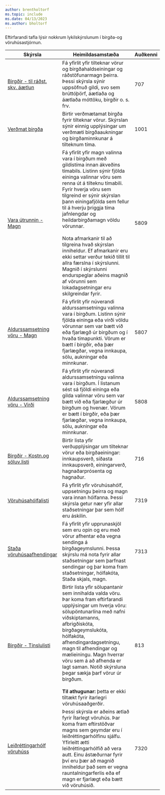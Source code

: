 ```yaml
---
author: brentholtorf
ms.topic: include
ms.date: 04/13/2023
ms.author: bholtorf
---
```


Eftirfarandi tafla lýsir nokkrum lykilskýrslunum í birgða-og vöruhúsastjórnun.

| Skýrsla | Heimildasamstæða | Auðkenni | 
|---------|---------|---------|
|[Birgðir - til ráðst. skv. áætlun](https://businesscentral.dynamics.com?report=707)|Fá yfirlit yfir tilteknar vörur og birgðahaldseiningar og ráðstöfunarmagn þeirra. Þessi skýrsla sýnir uppsöfnuð gildi, svo sem brúttóþörf, áætlaða og áætlaða móttöku, birgðir o. s. frv. |707|
|[Verðmat birgða](https://businesscentral.dynamics.com?report=1001)|Birtir verðmætamat birgða fyrir tilteknar vörur. Skýrslan sýnir einnig upplýsingar um verðmæti birgðaaukningar og birgðaminnkunar á tilteknum tíma.|1001|
|[Vara útrunnin - Magn](https://businesscentral.dynamics.com?report=5809)|Fá yfirlit yfir magn valinna vara í birgðum með gildistíma innan ákveðins tímabils. Listinn sýnir fjölda eininga valinnar vöru sem renna út á tilteknu tímabili. Fyrir hverja vöru sem tilgreind er sýnir skýrslan þann einingafjölda sem fellur til á hverju þriggja tíma jafnlengdar og heildarbirgðamagn völdu vörunnar.<br><br>Nota afmarkanir til að tilgreina hvað skýrslan inniheldur. Ef afmarkanir eru ekki settar verður tekið tillit til allra færslna í skýrslunni. Magnið í skýrslunni endurspeglar aðeins magnið af vörunni sem lokadagsetningar eru skilgreindar fyrir.|5809|
|[Aldurssamsetning vöru - Magn](https://businesscentral.dynamics.com?report=5807)|Fá yfirlit yfir núverandi aldurssamsetningu valinna vara í birgðum. Listinn sýnir fjölda eininga eða virði völdu vörunnar sem var bætt við eða fjarlægð úr birgðum og í hvaða tímapunkti. Vörum er bætt í birgðir, eða þær fjarlægðar, vegna innkaupa, sölu, aukningar eða minnkunar.|5807|
|[Aldurssamsetning vöru - Virði](https://businesscentral.dynamics.com?report=5808)|Fá yfirlit yfir núverandi aldurssamsetningu valinna vara í birgðum. Í listanum sést sá fjöldi eininga eða gilda valinnar vöru sem var bætt við eða fjarlægður úr birgðum og hvenær. Vörum er bætt í birgðir, eða þær fjarlægðar, vegna innkaupa, sölu, aukningar eða minnkunar.|5808|
|[Birgðir - Kostn.og söluv.listi](https://businesscentral.dynamics.com?report=716)|Birtir lista yfir verðupplýsingar um tilteknar vörur eða birgðaeiningar: innkaupsverð, síðasta innkaupsverð, einingarverð, hagnaðarprósenta og hagnaður. |716|
|[Vöruhúsahólfalisti](https://businesscentral.dynamics.com?report=7319)|Fá yfirlit yfir vöruhúsahólf, uppsetningu þeirra og magn vara innan hólfanna. Þessi skýrsla getur nær yfir allar staðsetningar þar sem hólf eru áskilin. |7319|
|[Staða vöruhúsaafhendingar](https://businesscentral.dynamics.com?report=7313)|Fá yfirlit yfir upprunaskjöl sem eru opin og eru með vörur afhentar eða vegna sendinga á birgðageymslunni. Þessa skýrslu má nota fyrir allar staðsetningar sem þarfnast sendingar og þar koma fram staðsetningar, hólfakóta, Staða skjals, magn.|7313|
|[Birgðir - Tínslulisti](https://businesscentral.dynamics.com?report=813)|Birtir lista yfir sölupantanir sem innihalda valda vöru. Þar koma fram eftirfarandi upplýsingar um hverja vöru: sölupöntunarlína með nafni viðskiptamanns, afbrigðiskóta, birgðageymslukóta, hólfakóta, afhendingardagsetningu, magn til afhendingar og mælieiningu. Magn hverrar vöru sem á að afhenda er lagt saman. Notið skýrsluna þegar sækja þarf vörur úr birgðum.<br><br>**Til athugunar:**  þetta er ekki tiltækt fyrir ítarlegri vöruhúsaaðgerðir.|813|
|[Leiðréttingarhólf vöruhúss](https://businesscentral.dynamics.com?report=7320)|Þessi skýrsla er aðeins ætlað fyrir Ítarlegt vöruhús. Þar koma fram eftirstöðvar magns sem geymdar eru í leiðréttingarhólfinu sjálfu. Yfirleitt ætti leiðréttingarhólfið að vera autt. Einu ástæðurnar fyrir því eru þær að magnið inniheldur það sem er vegna rauntalningarferlis eða ef magn er fjarlægt eða bætt við vöruhúsið.|7320|
